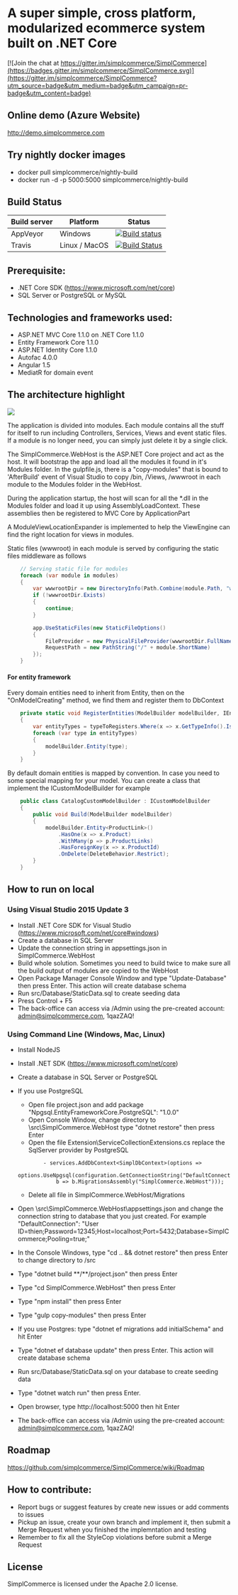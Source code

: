 # A super simple, cross platform, modularized ecommerce system built on .NET Core

[![Join the chat at https://gitter.im/simplcommerce/SimplCommerce](https://badges.gitter.im/simplcommerce/SimplCommerce.svg)](https://gitter.im/simplcommerce/SimplCommerce?utm_source=badge&utm_medium=badge&utm_campaign=pr-badge&utm_content=badge)

## Online demo (Azure Website)
http://demo.simplcommerce.com

## Try nightly docker images
- docker pull simplcommerce/nightly-build
- docker run -d -p 5000:5000 simplcommerce/nightly-build

## Build Status
| Build server| Platform       | Status      |
|-------------|----------------|-------------|
| AppVeyor    | Windows        |[![Build status](https://ci.appveyor.com/api/projects/status/cq61prgs6ta8e9hi/branch/master?svg=true)](https://ci.appveyor.com/project/thiennn/simplcommerce/branch/master) |
|Travis       | Linux / MacOS  |[![Build Status](https://travis-ci.org/simplcommerce/SimplCommerce.svg?branch=master)](https://travis-ci.org/simplcommerce/SimplCommerce) |

## Prerequisite:
- .NET Core SDK (https://www.microsoft.com/net/core)
- SQL Server or PostgreSQL or MySQL

## Technologies and frameworks used:
- ASP.NET MVC Core 1.1.0 on .NET Core 1.1.0
- Entity Framework Core 1.1.0
- ASP.NET Identity Core 1.1.0
- Autofac 4.0.0
- Angular 1.5
- MediatR for domain event

## The architecture highlight
![](https://raw.githubusercontent.com/simplcommerce/SimplCommerce/master/simplcommerce.png)

The application is divided into modules. Each module contains all the stuff for itself to run including Controllers, Services, Views and event static files. If a module is no longer need, you can simply just delete it by a single click.

The SimplCommerce.WebHost is the ASP.NET Core project and act as the host. It will bootstrap the app and load all the modules it found in it's Modules folder. In the gulpfile.js, there is a "copy-modules" that is bound to 'AfterBuild' event of Visual Studio to copy /bin, /Views, /wwwroot in each module to the Modules folder in the WebHost.

During the application startup, the host will scan for all the *.dll in the Modules folder and load it up using AssemblyLoadContext. These assemblies then be registered to MVC Core by ApplicationPart

A ModuleViewLocationExpander is implemented to help the ViewEngine can find the right location for views in modules.

Static files (wwwroot) in each module is served by configuring the static files middleware as follows

```cs
    // Serving static file for modules
    foreach (var module in modules)
    {
        var wwwrootDir = new DirectoryInfo(Path.Combine(module.Path, "wwwroot"));
        if (!wwwrootDir.Exists)
        {
            continue;
        }

        app.UseStaticFiles(new StaticFileOptions()
        {
            FileProvider = new PhysicalFileProvider(wwwrootDir.FullName),
            RequestPath = new PathString("/" + module.ShortName)
        });
    }
 ```
#### For entity framework
Every domain entities need to inherit from Entity, then on the "OnModelCreating" method, we find them and register them to DbContext
```cs
    private static void RegisterEntities(ModelBuilder modelBuilder, IEnumerable<Type> typeToRegisters)
    {
        var entityTypes = typeToRegisters.Where(x => x.GetTypeInfo().IsSubclassOf(typeof(Entity)) && !x.GetTypeInfo().IsAbstract);
        foreach (var type in entityTypes)
        {
            modelBuilder.Entity(type);
        }
    }
```
By default domain entities is mapped by convention. In case you need to some special mapping for your model. You can create a class that implement the ICustomModelBuilder for example
```cs
    public class CatalogCustomModelBuilder : ICustomModelBuilder
    {
        public void Build(ModelBuilder modelBuilder)
        {
            modelBuilder.Entity<ProductLink>()
                .HasOne(x => x.Product)
                .WithMany(p => p.ProductLinks)
                .HasForeignKey(x => x.ProductId)
                .OnDelete(DeleteBehavior.Restrict);
        }
    }
```

## How to run on local
### Using Visual Studio 2015 Update 3
- Install .NET Core SDK for Visual Studio (https://www.microsoft.com/net/core#windows)
- Create a database in SQL Server
- Update the connection string in appsettings.json in SimplCommerce.WebHost
- Build whole solution. Sometimes you need to build twice to make sure all the build output of modules are copied to the WebHost
- Open Package Manager Console Window and type "Update-Database" then press Enter. This action will create database schema
- Run src/Database/StaticData.sql to create seeding data
- Press Control + F5
- The back-office can access via /Admin using the pre-created account: admin@simplcommerce.com, 1qazZAQ!

### Using Command Line (Windows, Mac, Linux)
- Install NodeJS
- Install .NET SDK (https://www.microsoft.com/net/core)
- Create a database in SQL Server or PostgreSQL
- If you use PostgreSQL
    - Open file project.json and add package "Npgsql.EntityFrameworkCore.PostgreSQL": "1.0.0"
    - Open Console Window, change directory to \src\SimplCommerce.WebHost type "dotnet restore" then press Enter
    - Open the file Extension\ServiceCollectionExtensions.cs replace the SqlServer provider by PostgreSQL
    ```
            - services.AddDbContext<SimplDbContext>(options =>
                options.UseNpgsql(configuration.GetConnectionString("DefaultConnection"),
                b => b.MigrationsAssembly("SimplCommerce.WebHost")));
    ```
    - Delete all file in SimplCommerce.WebHost/Migrations
    
- Open \src\SimplCommerce.WebHost\appsettings.json and change the connection string to database that you just created. For example "DefaultConnection": "User ID=thien;Password=12345;Host=localhost;Port=5432;Database=SimplCommerce;Pooling=true;"
- In the Console Windows, type "cd .. && dotnet restore" then press Enter to change directory to /src 
- Type "dotnet build \*\*/\*\*/project.json" then press Enter
- Type "cd SimplCommerce.WebHost" then press Enter
- Type "npm install" then press Enter
- Type "gulp copy-modules" then press Enter
- If you use Postgres: type "dotnet ef migrations add initialSchema" and hit Enter
- Type "dotnet ef database update" then press Enter. This action will create database schema
- Run src/Database/StaticData.sql on your database to create seeding data
- Type "dotnet watch run" then press Enter.
- Open browser, type http://localhost:5000 then hit Enter
- The back-office can access via /Admin using the pre-created account: admin@simplcommerce.com, 1qazZAQ!

## Roadmap
https://github.com/simplcommerce/SimplCommerce/wiki/Roadmap

## How to contribute:
- Report bugs or suggest features by create new issues or add comments to issues
- Pickup an issue, create your own branch and implement it, then submit a Merge Request when you finished the implemntation and testing
- Remember to fix all the StyleCop violations before submit a Merge Request

## License
SimplCommerce is licensed under the Apache 2.0 license.
